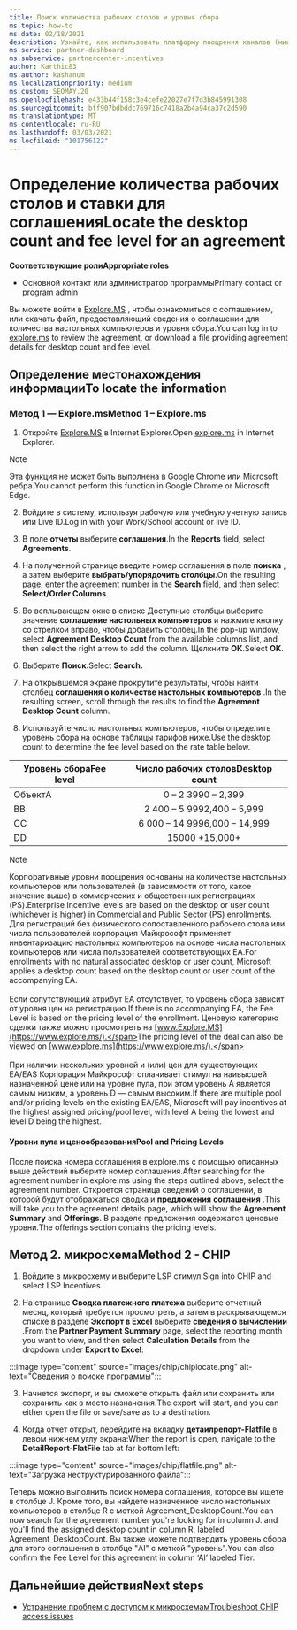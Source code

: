 ```yaml
---
title: Поиск количества рабочих столов и уровня сбора
ms.topic: how-to
ms.date: 02/18/2021
description: Узнайте, как использовать платформу поощрения каналов (микросхемы) для поиска количества настольных компьютеров и сведений об уровне сбора для соглашения.
ms.service: partner-dashboard
ms.subservice: partnercenter-incentives
author: Karthic83
ms.author: kashanum
ms.localizationpriority: medium
ms.custom: SEOMAY.20
ms.openlocfilehash: e433b44f158c3e4cefe22027e7f7d3b845991308
ms.sourcegitcommit: bff907bdbddc769716c7418a2b4a94ca37c2d590
ms.translationtype: MT
ms.contentlocale: ru-RU
ms.lasthandoff: 03/03/2021
ms.locfileid: "101756122"
---
```

# <a name="locate-the-desktop-count-and-fee-level-for-an-agreement"></a><span data-ttu-id="b03d5-103">Определение количества рабочих столов и ставки для соглашения</span><span class="sxs-lookup"><span data-stu-id="b03d5-103">Locate the desktop count and fee level for an agreement</span></span>

<span data-ttu-id="b03d5-104">**Соответствующие роли**</span><span class="sxs-lookup"><span data-stu-id="b03d5-104">**Appropriate roles**</span></span>

- <span data-ttu-id="b03d5-105">Основной контакт или администратор программы</span><span class="sxs-lookup"><span data-stu-id="b03d5-105">Primary contact or program admin</span></span>

<span data-ttu-id="b03d5-106">Вы можете войти в [Explore.MS](https://www.explore.ms/) , чтобы ознакомиться с соглашением, или скачать файл, предоставляющий сведения о соглашении для количества настольных компьютеров и уровня сбора.</span><span class="sxs-lookup"><span data-stu-id="b03d5-106">You can log in to [explore.ms](https://www.explore.ms/) to review the agreement, or download a file providing agreement details for desktop count and fee level.</span></span>

## <a name="to-locate-the-information"></a><span data-ttu-id="b03d5-107">Определение местонахождения информации</span><span class="sxs-lookup"><span data-stu-id="b03d5-107">To locate the information</span></span>

### <a name="method-1--explorems"></a><span data-ttu-id="b03d5-108">Метод 1 — Explore.ms</span><span class="sxs-lookup"><span data-stu-id="b03d5-108">Method 1 – Explore.ms</span></span>

1. <span data-ttu-id="b03d5-109">Откройте [Explore.MS](https://www.explore.ms/) в Internet Explorer.</span><span class="sxs-lookup"><span data-stu-id="b03d5-109">Open [explore.ms](https://www.explore.ms/) in Internet Explorer.</span></span> 

>[!Note]
><span data-ttu-id="b03d5-110">Эта функция не может быть выполнена в Google Chrome или Microsoft ребра.</span><span class="sxs-lookup"><span data-stu-id="b03d5-110">You cannot perform this function in Google Chrome or Microsoft Edge.</span></span>

2. <span data-ttu-id="b03d5-111">Войдите в систему, используя рабочую или учебную учетную запись или Live ID.</span><span class="sxs-lookup"><span data-stu-id="b03d5-111">Log in with your Work/School account or live ID.</span></span>  

3. <span data-ttu-id="b03d5-112">В поле **отчеты** выберите **соглашения**.</span><span class="sxs-lookup"><span data-stu-id="b03d5-112">In the **Reports** field, select **Agreements**.</span></span>

4. <span data-ttu-id="b03d5-113">На полученной странице введите номер соглашения в поле **поиска** , а затем выберите **выбрать/упорядочить столбцы**.</span><span class="sxs-lookup"><span data-stu-id="b03d5-113">On the resulting page, enter the agreement number in the **Search** field, and then select **Select/Order Columns**.</span></span>

5. <span data-ttu-id="b03d5-114">Во всплывающем окне в списке Доступные столбцы выберите значение **соглашение настольных компьютеров** и нажмите кнопку со стрелкой вправо, чтобы добавить столбец.</span><span class="sxs-lookup"><span data-stu-id="b03d5-114">In the pop-up window, select **Agreement Desktop Count** from the available columns list, and then select the right arrow to add the column.</span></span> <span data-ttu-id="b03d5-115">Щелкните **ОК**.</span><span class="sxs-lookup"><span data-stu-id="b03d5-115">Select **OK**.</span></span>

6. <span data-ttu-id="b03d5-116">Выберите **Поиск.**</span><span class="sxs-lookup"><span data-stu-id="b03d5-116">Select **Search.**</span></span>

7. <span data-ttu-id="b03d5-117">На открывшемся экране прокрутите результаты, чтобы найти столбец **соглашения о количестве настольных компьютеров** .</span><span class="sxs-lookup"><span data-stu-id="b03d5-117">In the resulting screen, scroll through the results to find the **Agreement Desktop Count** column.</span></span> 

8. <span data-ttu-id="b03d5-118">Используйте число настольных компьютеров, чтобы определить уровень сбора на основе таблицы тарифов ниже.</span><span class="sxs-lookup"><span data-stu-id="b03d5-118">Use the desktop count to determine the fee level based on the rate table below.</span></span>  

| <span data-ttu-id="b03d5-119">Уровень сбора</span><span class="sxs-lookup"><span data-stu-id="b03d5-119">Fee level</span></span> | <span data-ttu-id="b03d5-120">Число рабочих столов</span><span class="sxs-lookup"><span data-stu-id="b03d5-120">Desktop count</span></span> |
| ------ | :-----------: |
|  <span data-ttu-id="b03d5-121">Объект</span><span class="sxs-lookup"><span data-stu-id="b03d5-121">A</span></span> | <span data-ttu-id="b03d5-122">0 – 2 399</span><span class="sxs-lookup"><span data-stu-id="b03d5-122">0 – 2,399</span></span>    |
|  <span data-ttu-id="b03d5-123">B</span><span class="sxs-lookup"><span data-stu-id="b03d5-123">B</span></span> | <span data-ttu-id="b03d5-124">2 400 – 5 999</span><span class="sxs-lookup"><span data-stu-id="b03d5-124">2,400 – 5,999</span></span>    |
|  <span data-ttu-id="b03d5-125">C</span><span class="sxs-lookup"><span data-stu-id="b03d5-125">C</span></span> | <span data-ttu-id="b03d5-126">6 000 – 14 999</span><span class="sxs-lookup"><span data-stu-id="b03d5-126">6,000 – 14,999</span></span>    |
|  <span data-ttu-id="b03d5-127">D</span><span class="sxs-lookup"><span data-stu-id="b03d5-127">D</span></span> | <span data-ttu-id="b03d5-128">15000 +</span><span class="sxs-lookup"><span data-stu-id="b03d5-128">15,000+</span></span>   |

>[!NOTE]
><span data-ttu-id="b03d5-129">Корпоративные уровни поощрения основаны на количестве настольных компьютеров или пользователей (в зависимости от того, какое значение выше) в коммерческих и общественных регистрациях (PS).</span><span class="sxs-lookup"><span data-stu-id="b03d5-129">Enterprise Incentive levels are based on the desktop or user count (whichever is higher) in Commercial and Public Sector (PS) enrollments.</span></span> <span data-ttu-id="b03d5-130">Для регистраций без физического сопоставленного рабочего стола или числа пользователей корпорация Майкрософт применяет инвентаризацию настольных компьютеров на основе числа настольных компьютеров или числа пользователей соответствующих EA.</span><span class="sxs-lookup"><span data-stu-id="b03d5-130">For enrollments with no natural associated desktop or user count, Microsoft applies a desktop count based on the desktop count or user count of the accompanying EA.</span></span> <br><br><span data-ttu-id="b03d5-131">Если сопутствующий атрибут EA отсутствует, то уровень сбора зависит от уровня цен на регистрацию.</span><span class="sxs-lookup"><span data-stu-id="b03d5-131">If there is no accompanying EA, the Fee Level is based on the pricing level of the enrollment.</span></span> <span data-ttu-id="b03d5-132">Ценовую категорию сделки также можно просмотреть на [www.Explore.MS](https://www.explore.ms/).</span><span class="sxs-lookup"><span data-stu-id="b03d5-132">The pricing level of the deal can also be viewed on [www.explore.ms](https://www.explore.ms/).</span></span> <br><br><span data-ttu-id="b03d5-133">При наличии нескольких уровней и (или) цен для существующих EA/EAS Корпорация Майкрософт оплачивает стимул на наивысшей назначенной цене или на уровне пула, при этом уровень A является самым низким, а уровень D — самым высоким.</span><span class="sxs-lookup"><span data-stu-id="b03d5-133">If there are multiple pool and/or pricing levels on the existing EA/EAS,  Microsoft will pay incentives at the highest assigned pricing/pool level, with level A being the lowest and level D being the highest.</span></span>

#### <a name="pool-and-pricing-levels"></a><span data-ttu-id="b03d5-134">Уровни пула и ценообразования</span><span class="sxs-lookup"><span data-stu-id="b03d5-134">Pool and Pricing Levels</span></span>

<span data-ttu-id="b03d5-135">После поиска номера соглашения в explore.ms с помощью описанных выше действий выберите номер соглашения.</span><span class="sxs-lookup"><span data-stu-id="b03d5-135">After searching for the agreement number in explore.ms using the steps outlined above, select the agreement number.</span></span> <span data-ttu-id="b03d5-136">Откроется страница сведений о соглашении, в которой будут отображаться сводка и **предложения** **соглашения** .</span><span class="sxs-lookup"><span data-stu-id="b03d5-136">This will take you to the agreement details page, which will show the **Agreement Summary** and **Offerings**.</span></span> <span data-ttu-id="b03d5-137">В разделе предложения содержатся ценовые уровни.</span><span class="sxs-lookup"><span data-stu-id="b03d5-137">The offerings section contains the pricing levels.</span></span>

## <a name="method-2---chip"></a><span data-ttu-id="b03d5-138">Метод 2. микросхема</span><span class="sxs-lookup"><span data-stu-id="b03d5-138">Method 2 - CHIP</span></span>

1. <span data-ttu-id="b03d5-139">Войдите в микросхему и выберите LSP стимул.</span><span class="sxs-lookup"><span data-stu-id="b03d5-139">Sign into CHIP and select LSP Incentives.</span></span>

2. <span data-ttu-id="b03d5-140">На странице **Сводка платежного платежа** выберите отчетный месяц, который требуется просмотреть, а затем в раскрывающемся списке в разделе **Экспорт в Excel** выберите **сведения о вычислении** .</span><span class="sxs-lookup"><span data-stu-id="b03d5-140">From the **Partner Payment Summary** page, select the reporting month you want to view, and then select **Calculation Details** from the dropdown under **Export to Excel**:</span></span>

:::image type="content" source="images/chip/chiplocate.png" alt-text="Сведения о поиске программы":::

3. <span data-ttu-id="b03d5-142">Начнется экспорт, и вы сможете открыть файл или сохранить или сохранить как в место назначения.</span><span class="sxs-lookup"><span data-stu-id="b03d5-142">The export will start, and you can either open the file or save/save as to a destination.</span></span>

4. <span data-ttu-id="b03d5-143">Когда отчет открыт, перейдите на вкладку **детаилрепорт-Flatfile** в левом нижнем углу экрана:</span><span class="sxs-lookup"><span data-stu-id="b03d5-143">When the report is open, navigate to the **DetailReport-FlatFile** tab at far bottom left:</span></span>

:::image type="content" source="images/chip/flatfile.png" alt-text="Загрузка неструктурированного файла":::

<span data-ttu-id="b03d5-145">Теперь можно выполнить поиск номера соглашения, которое вы ищете в столбце J. Кроме того, вы найдете назначенное число настольных компьютеров в столбце R с меткой Agreement_DesktopCount.</span><span class="sxs-lookup"><span data-stu-id="b03d5-145">You can now search for the agreement number you're looking for in column J. and you'll find the assigned desktop count in column R, labeled Agreement_DesktopCount.</span></span> <span data-ttu-id="b03d5-146">Вы также можете подтвердить уровень сбора для этого соглашения в столбце "AI" с меткой "уровень".</span><span class="sxs-lookup"><span data-stu-id="b03d5-146">You can also confirm the Fee Level for this agreement in column ‘AI’ labeled Tier.</span></span>

## <a name="next-steps"></a><span data-ttu-id="b03d5-147">Дальнейшие действия</span><span class="sxs-lookup"><span data-stu-id="b03d5-147">Next steps</span></span>

- [<span data-ttu-id="b03d5-148">Устранение проблем с доступом к микросхемам</span><span class="sxs-lookup"><span data-stu-id="b03d5-148">Troubleshoot CHIP access issues</span></span>](chip-access-trouble.md)
